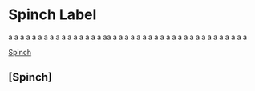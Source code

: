 # Spinch Label 
 a
 a
 a
 a
 a
 a
 a
 a
 a
 a
 a
 a
 a
 a
 a
 a
 aa
 a
 a
 a
 a
 a
 a
 a
 a
 a
 a
 a
 a
 a
 a
 a
 a
 a
 a
 a
 a
 a
 a
 a
 
[Spinch](#-spinch) 






















































## [Spinch] 
